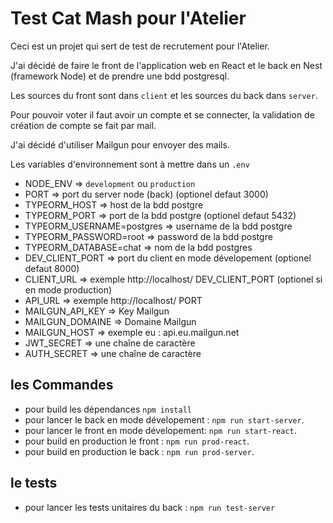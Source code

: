 # Test Cat Mash pour l'Atelier

Ceci est un projet qui sert de test de recrutement pour l'Atelier.

J'ai décidé de faire le front de l'application web en React et le back en Nest (framework Node) et de prendre une bdd postgresql.

Les sources du front sont dans `client` et les sources du back dans `server`.

Pour pouvoir voter il faut avoir un compte et se connecter, la validation de création de compte se fait par mail.

J'ai décidé d'utiliser Mailgun pour envoyer des mails.

Les variables d'environnement sont à mettre dans un `.env`
- NODE_ENV => `development` ou `production`
- PORT => port du server node (back) (optionel defaut 3000)
- TYPEORM_HOST => host de la bdd postgre
- TYPEORM_PORT => port de la bdd postgre (optionel defaut 5432)
- TYPEORM_USERNAME=postgres => username de la bdd postgre
- TYPEORM_PASSWORD=root => password de la bdd postgre
- TYPEORM_DATABASE=chat => nom de la bdd postgres
- DEV_CLIENT_PORT => port du client en mode dévelopement (optionel defaut 8000)
- CLIENT_URL => exemple http://localhost/ DEV_CLIENT_PORT (optionel si en mode production)
- API_URL => exemple http://localhost/ PORT
- MAILGUN_API_KEY => Key Mailgun
- MAILGUN_DOMAINE => Domaine Mailgun
- MAILGUN_HOST => exemple eu : api.eu.mailgun.net
- JWT_SECRET => une chaîne de caractère
- AUTH_SECRET => une chaîne de caractère

## les Commandes

- pour build les dépendances `npm install`
- pour lancer le back en mode dévelopement : `npm run start-server`.
- pour lancer le front en mode dévelopement: `npm run start-react`.
- pour build en production le front : `npm run prod-react`.
- pour build en production le back : `npm run prod-server`.

## le tests

- pour lancer les tests unitaires du back : `npm run test-server`